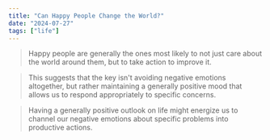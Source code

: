 ```yaml
---
title: "Can Happy People Change the World?"
date: "2024-07-27"
tags: ["life"]
---
```


> Happy people are generally the ones most likely to not just care about the world around them, but to take action to improve it.

> This suggests that the key isn't avoiding negative emotions altogether, but rather maintaining a generally positive mood that allows us to respond appropriately to specific concerns.

> Having a generally positive outlook on life might energize us to channel our negative emotions about specific problems into productive actions.